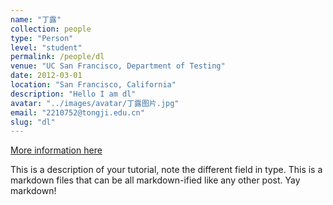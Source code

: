 ```yaml
---
name: "丁露"
collection: people
type: "Person"
level: "student"
permalink: /people/dl
venue: "UC San Francisco, Department of Testing"
date: 2012-03-01
location: "San Francisco, California"
description: "Hello I am dl"
avatar: "../images/avatar/丁露图片.jpg"
email: "2210752@tongji.edu.cn"
slug: "dl"
---
```



[More information here](http://exampleurl.com)

This is a description of your tutorial, note the different field in type. This is a markdown files that can be all markdown-ified like any other post. Yay markdown!